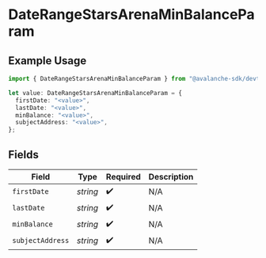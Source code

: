 # DateRangeStarsArenaMinBalanceParam

## Example Usage

```typescript
import { DateRangeStarsArenaMinBalanceParam } from "@avalanche-sdk/devtools/models/components";

let value: DateRangeStarsArenaMinBalanceParam = {
  firstDate: "<value>",
  lastDate: "<value>",
  minBalance: "<value>",
  subjectAddress: "<value>",
};
```

## Fields

| Field              | Type               | Required           | Description        |
| ------------------ | ------------------ | ------------------ | ------------------ |
| `firstDate`        | *string*           | :heavy_check_mark: | N/A                |
| `lastDate`         | *string*           | :heavy_check_mark: | N/A                |
| `minBalance`       | *string*           | :heavy_check_mark: | N/A                |
| `subjectAddress`   | *string*           | :heavy_check_mark: | N/A                |